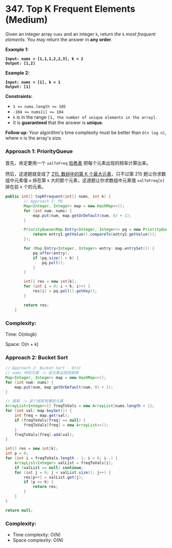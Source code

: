 # 347. Top K Frequent Elements (Medium)

Given an integer array `nums` and an integer `k`, return _the_ `k` _most frequent elements_. You may return the answer in **any order**.

**Example 1:**

<pre><code><strong>Input: nums = [1,1,1,2,2,3], k = 2
</strong><strong>Output: [1,2]
</strong></code></pre>

**Example 2:**

<pre><code><strong>Input: nums = [1], k = 1
</strong><strong>Output: [1]
</strong></code></pre>

**Constraints:**

* `1 <= nums.length <= 105`
* `-104 <= nums[i] <= 104`
* `k` is in the range `[1, the number of unique elements in the array]`.
* It is **guaranteed** that the answer is **unique**.

&#x20;

**Follow up:** Your algorithm's time complexity must be better than `O(n log n)`, where n is the array's size.



### Approach 1: PriorityQueue

首先，肯定要用一个 `valToFreq` [哈希表](https://appktavsiei5995.pc.xiaoe-tech.com/detail/p\_6265484ae4b01a4851f65633/6) 把每个元素出现的频率计算出来。

然后，这道题就变成了 [215. 数组中的第 K 个最大元素](https://leetcode.com/problems/kth-largest-element-in-an-array)，只不过第 215 题让你求数组中元素值 `e` 排在第 `k` 大的那个元素，这道题让你求数组中元素值 `valToFreq[e]` 排在前 `k` 个的元素。

```java
public int[] topKFrequent(int[] nums, int k) {
        // Approach 1: PQ
        Map<Integer, Integer> map = new HashMap<>();
        for (int num: nums) {
            map.put(num, map.getOrDefault(num, 0) + 1);
        }

        PriorityQueue<Map.Entry<Integer, Integer>> pq = new PriorityQueue<>((entry1, entry2) -> {
            return entry1.getValue().compareTo(entry2.getValue());
        });

        for (Map.Entry<Integer, Integer> entry: map.entrySet()) {
            pq.offer(entry);
            if (pq.size() > k) {
                pq.poll();
            }
        }

        int[] res = new int[k];
        for (int i = 0; i < k; i++) {
            res[i] = pq.poll().getKey();
        }

        return res;
    }
```

### Complexity:

Time: O(nlogk)

Space: O(n + k)

### Approach 2: Bucket Sort

```java
// Approach 2: Bucket Sort - O(n)
// nums 中的元素 -> 该元素出现的频率
Map<Integer, Integer> map = new HashMap<>();
for (int num: nums) {
    map.put(num, map.getOrDefault(num, 0) + 1);
}

// 频率 -> 这个频率有哪些元素
ArrayList<Integer>[] freqToVals = new ArrayList[nums.length + 1];
for (int val: map.keySet()) {
    int freq = map.get(val);
    if (freqToVals[freq] == null) {
        freqToVals[freq] = new ArrayList<>();
    }
    freqToVals[freq].add(val);
}

int[] res = new int[k];
int p = 0;
for (int i = freqToVals.length - 1; i > 0; i--) {
    ArrayList<Integer> valList = freqToVals[i];
    if (valList == null) continue;
    for (int j = 0; j < valList.size(); j++) {
        res[p++] = valList.get(j);
        if (p == k) {
            return res;
        }
    }
}

return null;
```

### Complexity:

* Time complexity: O(N)
* Space complexity: O(N)
